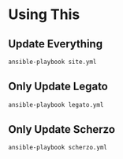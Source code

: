 # Using This

## Update Everything

```bash
ansible-playbook site.yml
```

## Only Update Legato

```bash
ansible-playbook legato.yml
```

## Only Update Scherzo

```bash
ansible-playbook scherzo.yml
```
